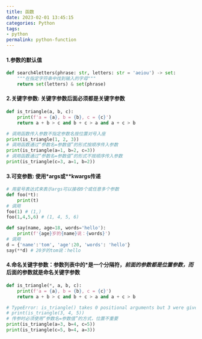 ```yaml
---
title: 函数
date: 2023-02-01 13:45:15
categories: Python
tags:
- python
permalink: python-function
---
```

#### 1.参数的默认值

```python
def search4letters(phrase: str, letters: str = 'aeiou') -> set:
    """在指定字符串中找到输入的字母"""
    return set(letters) & set(phrase)
```

<!--more-->

#### 2.关键字参数: 关键字参数后面必须都是关键字参数

```python
def is_triangle(a, b, c):
    print(f'a = {a}, b = {b}, c = {c}')
    return a + b > c and b + c > a and a + c > b

# 调用函数传入参数不指定参数名按位置对号入座
print(is_triangle(1, 2, 3))
# 调用函数通过“参数名=参数值”的形式按顺序传入参数
print(is_triangle(a=1, b=2, c=3))
# 调用函数通过“参数名=参数值”的形式不按顺序传入参数
print(is_triangle(c=3, a=1, b=2))
```

#### 3.可变参数: 使用*args或**kwargs传递

```python
# 用星号表达式来表示args可以接收0个或任意多个参数
def foo(*t):
    print(t)
# 调用
foo(1) # (1,)
foo(1,4,5,6) # (1, 4, 5, 6)
```

```python
def say(name, age=18, words='hello'):
    print(f'{age}岁的{name}说：{words}')
# 调用
d = {'name':'tom', 'age':20, 'words': 'hello'}
say(**d) # 20岁的tom说：hello
```

#### 4.命名关键字参数：参数列表中的*是一个分隔符，*前面的参数都是位置参数，而*后面的参数就是命名关键字参数

```python
def is_triangle(*, a, b, c):
    print(f'a = {a}, b = {b}, c = {c}')
    return a + b > c and b + c > a and a + c > b

# TypeError: is_triangle() takes 0 positional arguments but 3 were given
# print(is_triangle(3, 4, 5))
# 传参时必须使用“参数名=参数值”的方式，位置不重要
print(is_triangle(a=3, b=4, c=5))
print(is_triangle(c=5, b=4, a=3))
```
